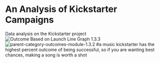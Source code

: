 # An Analysis of Kickstarter Campaigns
Data analysis on the Kickstarter project
![Outcome Based on Launch Line Graph 1.3.3](path/to/Users/jacqu/OneDrive/Desktop/Data-Analytics-Bootcamp/Crowdfunding-Analytics\Outcome-Based-on-Launch-Line-Graph-1.3.3.png)
![parent-category-outcomes-module-1.3.2](path/to/parent-category-outcomes-module-1.3.2.png)
#a music kickstarter has the highest percent outcome of being successful, so if you are wanting best chances, making a song is worth a shot
